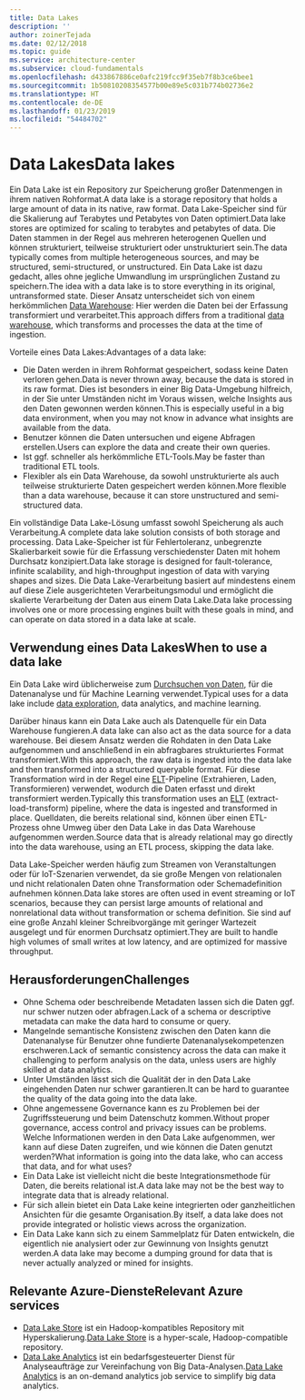 ```yaml
---
title: Data Lakes
description: ''
author: zoinerTejada
ms.date: 02/12/2018
ms.topic: guide
ms.service: architecture-center
ms.subservice: cloud-fundamentals
ms.openlocfilehash: d433867886ce0afc219fcc9f35eb7f8b3ce6bee1
ms.sourcegitcommit: 1b50810208354577b00e89e5c031b774b02736e2
ms.translationtype: HT
ms.contentlocale: de-DE
ms.lasthandoff: 01/23/2019
ms.locfileid: "54484702"
---
```

# <a name="data-lakes"></a><span data-ttu-id="bdf0e-102">Data Lakes</span><span class="sxs-lookup"><span data-stu-id="bdf0e-102">Data lakes</span></span>

<span data-ttu-id="bdf0e-103">Ein Data Lake ist ein Repository zur Speicherung großer Datenmengen in ihrem nativen Rohformat.</span><span class="sxs-lookup"><span data-stu-id="bdf0e-103">A data lake is a storage repository that holds a large amount of data in its native, raw format.</span></span> <span data-ttu-id="bdf0e-104">Data Lake-Speicher sind für die Skalierung auf Terabytes und Petabytes von Daten optimiert.</span><span class="sxs-lookup"><span data-stu-id="bdf0e-104">Data lake stores are optimized for scaling to terabytes and petabytes of data.</span></span> <span data-ttu-id="bdf0e-105">Die Daten stammen in der Regel aus mehreren heterogenen Quellen und können strukturiert, teilweise strukturiert oder unstrukturiert sein.</span><span class="sxs-lookup"><span data-stu-id="bdf0e-105">The data typically comes from multiple heterogeneous sources, and may be structured, semi-structured, or unstructured.</span></span> <span data-ttu-id="bdf0e-106">Ein Data Lake ist dazu gedacht, alles ohne jegliche Umwandlung im ursprünglichen Zustand zu speichern.</span><span class="sxs-lookup"><span data-stu-id="bdf0e-106">The idea with a data lake is to store everything in its original, untransformed state.</span></span> <span data-ttu-id="bdf0e-107">Dieser Ansatz unterscheidet sich von einem herkömmlichen [Data Warehouse](../relational-data/data-warehousing.md): Hier werden die Daten bei der Erfassung transformiert und verarbeitet.</span><span class="sxs-lookup"><span data-stu-id="bdf0e-107">This approach differs from a traditional [data warehouse](../relational-data/data-warehousing.md), which transforms and processes the data at the time of ingestion.</span></span>

<span data-ttu-id="bdf0e-108">Vorteile eines Data Lakes:</span><span class="sxs-lookup"><span data-stu-id="bdf0e-108">Advantages of a data lake:</span></span>

- <span data-ttu-id="bdf0e-109">Die Daten werden in ihrem Rohformat gespeichert, sodass keine Daten verloren gehen.</span><span class="sxs-lookup"><span data-stu-id="bdf0e-109">Data is never thrown away, because the data is stored in its raw format.</span></span> <span data-ttu-id="bdf0e-110">Dies ist besonders in einer Big Data-Umgebung hilfreich, in der Sie unter Umständen nicht im Voraus wissen, welche Insights aus den Daten gewonnen werden können.</span><span class="sxs-lookup"><span data-stu-id="bdf0e-110">This is especially useful in a big data environment, when you may not know in advance what insights are available from the data.</span></span>
- <span data-ttu-id="bdf0e-111">Benutzer können die Daten untersuchen und eigene Abfragen erstellen.</span><span class="sxs-lookup"><span data-stu-id="bdf0e-111">Users can explore the data and create their own queries.</span></span>
- <span data-ttu-id="bdf0e-112">Ist ggf. schneller als herkömmliche ETL-Tools.</span><span class="sxs-lookup"><span data-stu-id="bdf0e-112">May be faster than traditional ETL tools.</span></span>
- <span data-ttu-id="bdf0e-113">Flexibler als ein Data Warehouse, da sowohl unstrukturierte als auch teilweise strukturierte Daten gespeichert werden können.</span><span class="sxs-lookup"><span data-stu-id="bdf0e-113">More flexible than a data warehouse, because it can store unstructured and semi-structured data.</span></span>

<span data-ttu-id="bdf0e-114">Ein vollständige Data Lake-Lösung umfasst sowohl Speicherung als auch Verarbeitung.</span><span class="sxs-lookup"><span data-stu-id="bdf0e-114">A complete data lake solution consists of both storage and processing.</span></span> <span data-ttu-id="bdf0e-115">Data Lake-Speicher ist für Fehlertoleranz, unbegrenzte Skalierbarkeit sowie für die Erfassung verschiedenster Daten mit hohem Durchsatz konzipiert.</span><span class="sxs-lookup"><span data-stu-id="bdf0e-115">Data lake storage is designed for fault-tolerance, infinite scalability, and high-throughput ingestion of data with varying shapes and sizes.</span></span> <span data-ttu-id="bdf0e-116">Die Data Lake-Verarbeitung basiert auf mindestens einem auf diese Ziele ausgerichteten Verarbeitungsmodul und ermöglicht die skalierte Verarbeitung der Daten aus einem Data Lake.</span><span class="sxs-lookup"><span data-stu-id="bdf0e-116">Data lake processing involves one or more processing engines built with these goals in mind, and can operate on data stored in a data lake at scale.</span></span>

## <a name="when-to-use-a-data-lake"></a><span data-ttu-id="bdf0e-117">Verwendung eines Data Lakes</span><span class="sxs-lookup"><span data-stu-id="bdf0e-117">When to use a data lake</span></span>

<span data-ttu-id="bdf0e-118">Ein Data Lake wird üblicherweise zum [Durchsuchen von Daten](./interactive-data-exploration.md), für die Datenanalyse und für Machine Learning verwendet.</span><span class="sxs-lookup"><span data-stu-id="bdf0e-118">Typical uses for a data lake include [data exploration](./interactive-data-exploration.md), data analytics, and machine learning.</span></span>

<span data-ttu-id="bdf0e-119">Darüber hinaus kann ein Data Lake auch als Datenquelle für ein Data Warehouse fungieren.</span><span class="sxs-lookup"><span data-stu-id="bdf0e-119">A data lake can also act as the data source for a data warehouse.</span></span> <span data-ttu-id="bdf0e-120">Bei diesem Ansatz werden die Rohdaten in den Data Lake aufgenommen und anschließend in ein abfragbares strukturiertes Format transformiert.</span><span class="sxs-lookup"><span data-stu-id="bdf0e-120">With this approach, the raw data is ingested into the data lake and then transformed into a structured queryable format.</span></span> <span data-ttu-id="bdf0e-121">Für diese Transformation wird in der Regel eine [ELT](../relational-data/etl.md#extract-load-and-transform-elt)-Pipeline (Extrahieren, Laden, Transformieren) verwendet, wodurch die Daten erfasst und direkt transformiert werden.</span><span class="sxs-lookup"><span data-stu-id="bdf0e-121">Typically this transformation uses an [ELT](../relational-data/etl.md#extract-load-and-transform-elt) (extract-load-transform) pipeline, where the data is ingested and transformed in place.</span></span> <span data-ttu-id="bdf0e-122">Quelldaten, die bereits relational sind, können über einen ETL-Prozess ohne Umweg über den Data Lake in das Data Warehouse aufgenommen werden.</span><span class="sxs-lookup"><span data-stu-id="bdf0e-122">Source data that is already relational may go directly into the data warehouse, using an ETL process, skipping the data lake.</span></span>

<span data-ttu-id="bdf0e-123">Data Lake-Speicher werden häufig zum Streamen von Veranstaltungen oder für IoT-Szenarien verwendet, da sie große Mengen von relationalen und nicht relationalen Daten ohne Transformation oder Schemadefinition aufnehmen können.</span><span class="sxs-lookup"><span data-stu-id="bdf0e-123">Data lake stores are often used in event streaming or IoT scenarios, because they can persist large amounts of relational and nonrelational data without transformation or schema definition.</span></span> <span data-ttu-id="bdf0e-124">Sie sind auf eine große Anzahl kleiner Schreibvorgänge mit geringer Wartezeit ausgelegt und für enormen Durchsatz optimiert.</span><span class="sxs-lookup"><span data-stu-id="bdf0e-124">They are built to handle high volumes of small writes at low latency, and are optimized for massive throughput.</span></span>

## <a name="challenges"></a><span data-ttu-id="bdf0e-125">Herausforderungen</span><span class="sxs-lookup"><span data-stu-id="bdf0e-125">Challenges</span></span>

- <span data-ttu-id="bdf0e-126">Ohne Schema oder beschreibende Metadaten lassen sich die Daten ggf. nur schwer nutzen oder abfragen.</span><span class="sxs-lookup"><span data-stu-id="bdf0e-126">Lack of a schema or descriptive metadata can make the data hard to consume or query.</span></span>
- <span data-ttu-id="bdf0e-127">Mangelnde semantische Konsistenz zwischen den Daten kann die Datenanalyse für Benutzer ohne fundierte Datenanalysekompetenzen erschweren.</span><span class="sxs-lookup"><span data-stu-id="bdf0e-127">Lack of semantic consistency across the data can make it challenging to perform analysis on the data, unless users are highly skilled at data analytics.</span></span>
- <span data-ttu-id="bdf0e-128">Unter Umständen lässt sich die Qualität der in den Data Lake eingehenden Daten nur schwer garantieren.</span><span class="sxs-lookup"><span data-stu-id="bdf0e-128">It can be hard to guarantee the quality of the data going into the data lake.</span></span>
- <span data-ttu-id="bdf0e-129">Ohne angemessene Governance kann es zu Problemen bei der Zugriffssteuerung und beim Datenschutz kommen.</span><span class="sxs-lookup"><span data-stu-id="bdf0e-129">Without proper governance, access control and privacy issues can be problems.</span></span> <span data-ttu-id="bdf0e-130">Welche Informationen werden in den Data Lake aufgenommen, wer kann auf diese Daten zugreifen, und wie können die Daten genutzt werden?</span><span class="sxs-lookup"><span data-stu-id="bdf0e-130">What information is going into the data lake, who can access that data, and for what uses?</span></span>
- <span data-ttu-id="bdf0e-131">Ein Data Lake ist vielleicht nicht die beste Integrationsmethode für Daten, die bereits relational ist.</span><span class="sxs-lookup"><span data-stu-id="bdf0e-131">A data lake may not be the best way to integrate data that is already relational.</span></span>
- <span data-ttu-id="bdf0e-132">Für sich allein bietet ein Data Lake keine integrierten oder ganzheitlichen Ansichten für die gesamte Organisation.</span><span class="sxs-lookup"><span data-stu-id="bdf0e-132">By itself, a data lake does not provide integrated or holistic views across the organization.</span></span>
- <span data-ttu-id="bdf0e-133">Ein Data Lake kann sich zu einem Sammelplatz für Daten entwickeln, die eigentlich nie analysiert oder zur Gewinnung von Insights genutzt werden.</span><span class="sxs-lookup"><span data-stu-id="bdf0e-133">A data lake may become a dumping ground for data that is never actually analyzed or mined for insights.</span></span>

## <a name="relevant-azure-services"></a><span data-ttu-id="bdf0e-134">Relevante Azure-Dienste</span><span class="sxs-lookup"><span data-stu-id="bdf0e-134">Relevant Azure services</span></span>

- <span data-ttu-id="bdf0e-135">[Data Lake Store](/azure/data-lake-store/) ist ein Hadoop-kompatibles Repository mit Hyperskalierung.</span><span class="sxs-lookup"><span data-stu-id="bdf0e-135">[Data Lake Store](/azure/data-lake-store/) is a hyper-scale, Hadoop-compatible repository.</span></span>
- <span data-ttu-id="bdf0e-136">[Data Lake Analytics](/azure/data-lake-analytics/) ist ein bedarfsgesteuerter Dienst für Analyseaufträge zur Vereinfachung von Big Data-Analysen.</span><span class="sxs-lookup"><span data-stu-id="bdf0e-136">[Data Lake Analytics](/azure/data-lake-analytics/) is an on-demand analytics job service to simplify big data analytics.</span></span>
